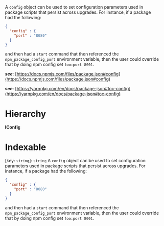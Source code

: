 

A `config` object can be used to set configuration parameters used in package scripts that persist across upgrades. For instance, if a package had the following:

```json
{
  "config" : {
    "port" : "8080"
  }
}
```

and then had a `start` command that then referenced the `npm_package_config_port` environment variable, then the user could override that by doing npm config set `foo:port 8001`.

*__see__*: [https://docs.npmjs.com/files/package.json#config](https://docs.npmjs.com/files/package.json#config)

*__see__*: [https://yarnpkg.com/en/docs/package-json#toc-config](https://yarnpkg.com/en/docs/package-json#toc-config)

# Hierarchy

**IConfig**

# Indexable

\[key: `string`\]:&nbsp;`string`
A `config` object can be used to set configuration parameters used in package scripts that persist across upgrades. For instance, if a package had the following:

```json
{
  "config" : {
    "port" : "8080"
  }
}
```

and then had a `start` command that then referenced the `npm_package_config_port` environment variable, then the user could override that by doing npm config set `foo:port 8001`.

